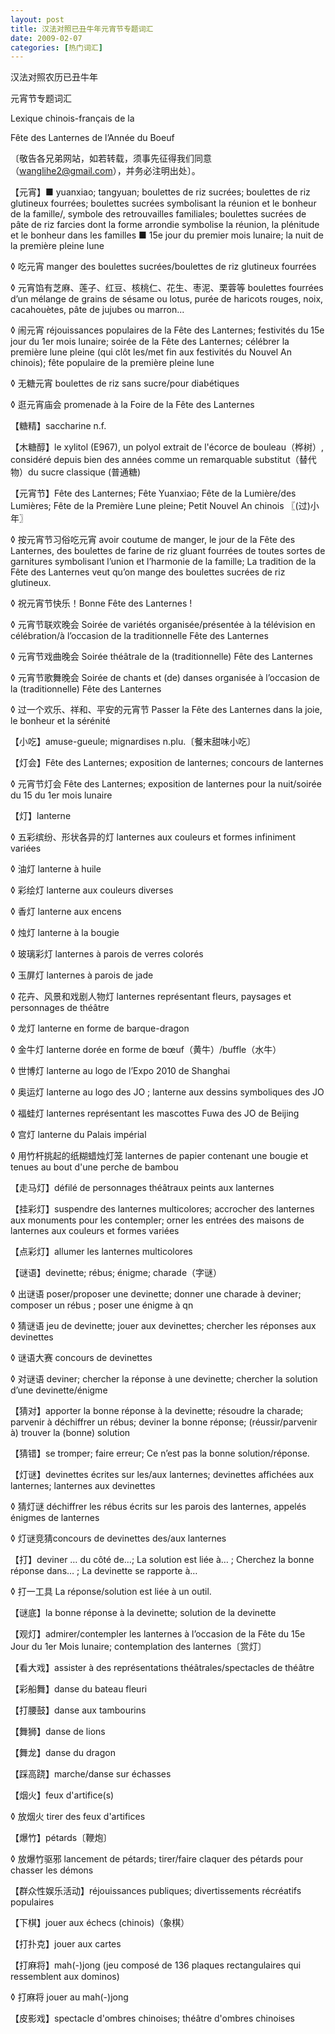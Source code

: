 ```yaml
---
layout: post
title: 汉法对照已丑牛年元宵节专题词汇
date: 2009-02-07
categories: [热门词汇]  
---
```


汉法对照农历已丑牛年

元宵节专题词汇

Lexique chinois-français de la

Fête des Lanternes de l’Année du Boeuf

〔敬告各兄弟网站，如若转载，须事先征得我们同意（wanglihe2@gmail.com），并务必注明出处〕。

【元宵】■ yuanxiao; tangyuan; boulettes de riz sucrées; boulettes de riz glutineux fourrées; boulettes sucrées symbolisant la réunion et le bonheur de la famille/, symbole des retrouvailles familiales; boulettes sucrées de pâte de riz farcies dont la forme arrondie symbolise la réunion, la plénitude et le bonheur dans les familles ■ 15e jour du premier mois lunaire; la nuit de la première pleine lune

◊ 吃元宵 manger des boulettes sucrées/boulettes de riz glutineux fourrées

◊ 元宵馅有芝麻、莲子、红豆、核桃仁、花生、枣泥、栗蓉等 boulettes fourrées d’un mélange de grains de sésame ou lotus, purée de haricots rouges, noix, cacahouètes, pâte de jujubes ou marron...

◊ 闹元宵 réjouissances populaires de la Fête des Lanternes; festivités du 15e jour du 1er mois lunaire; soirée de la Fête des Lanternes; célébrer la première lune pleine (qui clôt les/met fin aux festivités du Nouvel An chinois); fête populaire de la première pleine lune

◊ 无糖元宵 boulettes de riz sans sucre/pour diabétiques

◊ 逛元宵庙会 promenade à la Foire de la Fête des Lanternes

【糖精】saccharine n.f.

【木糖醇】le xylitol (E967), un polyol extrait de l'écorce de bouleau（桦树）, considéré depuis bien des années comme un remarquable substitut（替代物）du sucre classique (普通糖)

【元宵节】Fête des Lanternes; Fête Yuanxiao; Fête de la Lumière/des Lumières; Fête de la Première Lune pleine; Petit Nouvel An chinois 〖(过)小年〗

◊ 按元宵节习俗吃元宵 avoir coutume de manger, le jour de la Fête des Lanternes, des boulettes de farine de riz gluant fourrées de toutes sortes de garnitures symbolisant l’union et l’harmonie de la famille; La tradition de la Fête des Lanternes veut qu’on mange des boulettes sucrées de riz glutineux.

◊ 祝元宵节快乐！Bonne Fête des Lanternes !

◊ 元宵节联欢晚会 Soirée de variétés organisée/présentée à la télévision en célébration/à l’occasion de la traditionnelle Fête des Lanternes

◊ 元宵节戏曲晚会 Soirée théâtrale de la (traditionnelle) Fête des Lanternes

◊ 元宵节歌舞晚会 Soirée de chants et (de) danses organisée à l’occasion de la (traditionnelle) Fête des Lanternes

◊ 过一个欢乐、祥和、平安的元宵节 Passer la Fête des Lanternes dans la joie, le bonheur et la sérénité

【小吃】amuse-gueule; mignardises n.plu.〔餐末甜味小吃〕

【灯会】Fête des Lanternes; exposition de lanternes; concours de lanternes

◊ 元宵节灯会 Fête des Lanternes; exposition de lanternes pour la nuit/soirée du 15 du 1er mois lunaire

【灯】lanterne

◊ 五彩缤纷、形状各异的灯 lanternes aux couleurs et formes infiniment variées

◊ 油灯 lanterne à huile

◊ 彩绘灯 lanterne aux couleurs diverses

◊ 香灯 lanterne aux encens

◊ 烛灯 lanterne à la bougie

◊ 玻璃彩灯 lanternes à parois de verres colorés

◊ 玉屏灯 lanternes à parois de jade

◊ 花卉、风景和戏剧人物灯 lanternes représentant fleurs, paysages et personnages de théâtre

◊ 龙灯 lanterne en forme de barque-dragon

◊ 金牛灯 lanterne dorée en forme de bœuf（黄牛）/buffle（水牛）

◊ 世博灯 lanterne au logo de l’Expo 2010 de Shanghai

◊ 奥运灯 lanterne au logo des JO ; lanterne aux dessins symboliques des JO

◊ 福蛙灯 lanternes représentant les mascottes Fuwa des JO de Beijing

◊ 宫灯 lanterne du Palais impérial

◊ 用竹杆挑起的纸糊蜡烛灯笼 lanternes de papier contenant une bougie et tenues au bout d'une perche de bambou

【走马灯】défilé de personnages théâtraux peints aux lanternes

【挂彩灯】suspendre des lanternes multicolores; accrocher des lanternes aux monuments pour les contempler; orner les entrées des maisons de lanternes aux couleurs et formes variées

【点彩灯】allumer les lanternes multicolores

【谜语】devinette; rébus; énigme; charade（字谜）

◊ 出谜语 poser/proposer une devinette; donner une charade à deviner; composer un rébus ; poser une énigme à qn

◊ 猜谜语 jeu de devinette; jouer aux devinettes; chercher les réponses aux devinettes

◊ 谜语大赛 concours de devinettes

◊ 对谜语 deviner; chercher la réponse à une devinette; chercher la solution d’une devinette/énigme

【猜对】apporter la bonne réponse à la devinette; résoudre la charade; parvenir à déchiffrer un rébus; deviner la bonne réponse; (réussir/parvenir à) trouver la (bonne) solution

【猜错】se tromper; faire erreur; Ce n’est pas la bonne solution/réponse.

【灯谜】devinettes écrites sur les/aux lanternes; devinettes affichées aux lanternes; lanternes aux devinettes

◊ 猜灯谜 déchiffrer les rébus écrits sur les parois des lanternes, appelés énigmes de lanternes

◊ 灯谜竞猜concours de devinettes des/aux lanternes

【打】deviner … du côté de…; La solution est liée à… ; Cherchez la bonne réponse dans… ; La devinette se rapporte à…

◊ 打一工具 La réponse/solution est liée à un outil.

【谜底】la bonne réponse à la devinette; solution de la devinette

【观灯】admirer/contempler les lanternes à l’occasion de la Fête du 15e Jour du 1er Mois lunaire; contemplation des lanternes〔赏灯〕

【看大戏】assister à des représentations théâtrales/spectacles de théâtre

【彩船舞】danse du bateau fleuri

【打腰鼓】danse aux tambourins

【舞狮】danse de lions

【舞龙】danse du dragon

【踩高跷】marche/danse sur échasses

【烟火】feux d'artifice(s)

◊ 放烟火 tirer des feux d'artifices

【爆竹】pétards〔鞭炮〕

◊ 放爆竹驱邪 lancement de pétards; tirer/faire claquer des pétards pour chasser les démons

【群众性娱乐活动】réjouissances publiques; divertissements récréatifs populaires

【下棋】jouer aux échecs (chinois)（象棋）

【打扑克】jouer aux cartes

【打麻将】mah(-)jong (jeu composé de 136 plaques rectangulaires qui ressemblent aux dominos)

◊ 打麻将 jouer au mah(-)jong

【皮影戏】spectacle d'ombres chinoises; théâtre d'ombres chinoises
